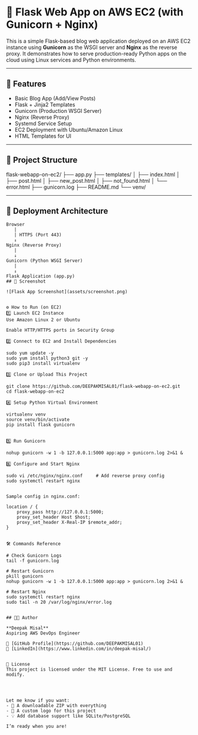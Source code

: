 # 🧠 Flask Web App on AWS EC2 (with Gunicorn + Nginx)

This is a simple Flask-based blog web application deployed on an AWS EC2 instance using **Gunicorn** as the WSGI server and **Nginx** as the reverse proxy. It demonstrates how to serve production-ready Python apps on the cloud using Linux services and Python environments.

---

## 📌 Features

- Basic Blog App (Add/View Posts)
- Flask + Jinja2 Templates
- Gunicorn (Production WSGI Server)
- Nginx (Reverse Proxy)
- Systemd Service Setup
- EC2 Deployment with Ubuntu/Amazon Linux
- HTML Templates for UI

---

## 🧱 Project Structure

flask-webapp-on-ec2/
├── app.py
├── templates/
│ ├── index.html
│ ├── post.html
│ ├── new_post.html
│ ├── not_found.html
│ └── error.html
├── gunicorn.log
├── README.md
└── venv/


---

## 🚀 Deployment Architecture

```text
Browser
   |
   | HTTPS (Port 443)
   ↓
Nginx (Reverse Proxy)
   |
   ↓
Gunicorn (Python WSGI Server)
   |
   ↓
Flask Application (app.py)
## 📸 Screenshot

![Flask App Screenshot](assets/screenshot.png)


⚙️ How to Run (on EC2)
1️⃣ Launch EC2 Instance
Use Amazon Linux 2 or Ubuntu

Enable HTTP/HTTPS ports in Security Group

2️⃣ Connect to EC2 and Install Dependencies

sudo yum update -y            
sudo yum install python3 git -y
sudo pip3 install virtualenv

3️⃣ Clone or Upload This Project

git clone https://github.com/DEEPAKMISAL01/flask-webapp-on-ec2.git
cd flask-webapp-on-ec2

4️⃣ Setup Python Virtual Environment

virtualenv venv
source venv/bin/activate
pip install flask gunicorn


5️⃣ Run Gunicorn

nohup gunicorn -w 1 -b 127.0.0.1:5000 app:app > gunicorn.log 2>&1 &

6️⃣ Configure and Start Nginx

sudo vi /etc/nginx/nginx.conf     # Add reverse proxy config
sudo systemctl restart nginx


Sample config in nginx.conf:

location / {
    proxy_pass http://127.0.0.1:5000;
    proxy_set_header Host $host;
    proxy_set_header X-Real-IP $remote_addr;
}


🛠️ Commands Reference

# Check Gunicorn Logs
tail -f gunicorn.log

# Restart Gunicorn
pkill gunicorn
nohup gunicorn -w 1 -b 127.0.0.1:5000 app:app > gunicorn.log 2>&1 &

# Restart Nginx
sudo systemctl restart nginx
sudo tail -n 20 /var/log/nginx/error.log


## 🧑‍💻 Author

**Deepak Misal**  
Aspiring AWS DevOps Engineer  

🔗 [GitHub Profile](https://github.com/DEEPAKMISAL01)  
🔗 [LinkedIn](https://www.linkedin.com/in/deepak-misal/)


🪪 License
This project is licensed under the MIT License. Free to use and modify.




Let me know if you want:
- 📁 A downloadable ZIP with everything
- 🎨 A custom logo for this project
- 💡 Add database support like SQLite/PostgreSQL

I’m ready when you are!
